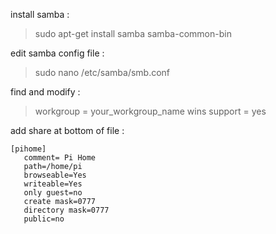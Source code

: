 install samba :
> sudo apt-get install samba samba-common-bin

edit samba config file :
>sudo nano /etc/samba/smb.conf

find and modify : 
> workgroup = your_workgroup_name
> wins support = yes


add share at bottom of file :
```
[pihome]
   comment= Pi Home
   path=/home/pi
   browseable=Yes
   writeable=Yes
   only guest=no
   create mask=0777
   directory mask=0777
   public=no
```
